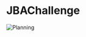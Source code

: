 # JBAChallenge

![Planning](https://github.com/musicabbage/JBAChallenge/assets/8994570/022b719e-14e7-4e4d-a4ea-f42a099b6a85)
